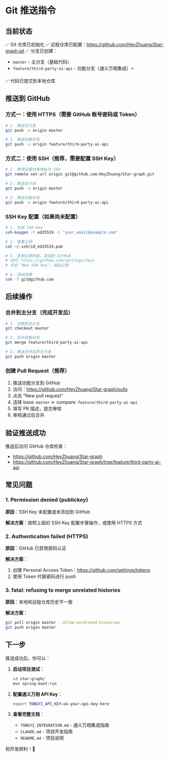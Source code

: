 # Git 推送指令

## 当前状态

✅ Git 仓库已初始化
✅ 远程仓库已配置：https://github.com/HeyZhuang/Star-graph.git
✅ 分支已创建：
  - `master` - 主分支（基础代码）
  - `feature/third-party-ai-api` - 功能分支（通义万相集成）⭐

✅ 代码已提交到本地仓库

## 推送到 GitHub

### 方式一：使用 HTTPS（需要 GitHub 账号密码或 Token）

```bash
# 1. 推送主分支
git push -u origin master

# 2. 推送功能分支
git push -u origin feature/third-party-ai-api
```

### 方式二：使用 SSH（推荐，需要配置 SSH Key）

```bash
# 1. 修改远程仓库地址为 SSH
git remote set-url origin git@github.com:HeyZhuang/Star-graph.git

# 2. 推送主分支
git push -u origin master

# 3. 推送功能分支
git push -u origin feature/third-party-ai-api
```

### SSH Key 配置（如果尚未配置）

```bash
# 1. 生成 SSH Key
ssh-keygen -t ed25519 -C "your_email@example.com"

# 2. 查看公钥
cat ~/.ssh/id_ed25519.pub

# 3. 复制公钥内容，添加到 GitHub
# 访问：https://github.com/settings/keys
# 点击 "New SSH key"，粘贴公钥

# 4. 测试连接
ssh -T git@github.com
```

## 后续操作

### 合并到主分支（完成开发后）

```bash
# 1. 切换到主分支
git checkout master

# 2. 合并功能分支
git merge feature/third-party-ai-api

# 3. 推送合并后的主分支
git push origin master
```

### 创建 Pull Request（推荐）

1. 推送功能分支到 GitHub
2. 访问：https://github.com/HeyZhuang/Star-graph/pulls
3. 点击 "New pull request"
4. 选择 base: `master` ← compare: `feature/third-party-ai-api`
5. 填写 PR 描述，提交审核
6. 审核通过后合并

## 验证推送成功

推送后访问 GitHub 仓库检查：
- https://github.com/HeyZhuang/Star-graph
- https://github.com/HeyZhuang/Star-graph/tree/feature/third-party-ai-api

## 常见问题

### 1. Permission denied (publickey)

**原因**：SSH Key 未配置或未添加到 GitHub

**解决方案**：按照上面的 SSH Key 配置步骤操作，或使用 HTTPS 方式

### 2. Authentication failed (HTTPS)

**原因**：GitHub 已禁用密码认证

**解决方案**：
1. 创建 Personal Access Token：https://github.com/settings/tokens
2. 使用 Token 代替密码进行 push

### 3. fatal: refusing to merge unrelated histories

**原因**：本地和远程仓库历史不一致

**解决方案**：
```bash
git pull origin master --allow-unrelated-histories
git push origin master
```

## 下一步

推送成功后，你可以：

1. **启动项目测试**：
   ```bash
   cd star-graph/
   mvn spring-boot:run
   ```

2. **配置通义万相 API Key**：
   ```bash
   export TONGYI_API_KEY=sk-your-api-key-here
   ```

3. **查看完整文档**：
   - `TONGYI_INTEGRATION.md` - 通义万相集成指南
   - `CLAUDE.md` - 项目开发指南
   - `README.md` - 项目说明

祝开发顺利！🚀
